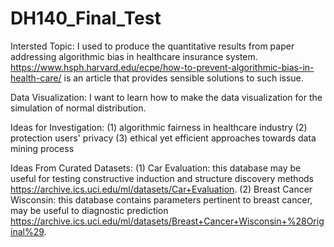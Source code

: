 # DH140_Final_Test

Intersted Topic:
I used to produce the quantitative results from paper addressing algorithmic bias in healthcare insurance system. https://www.hsph.harvard.edu/ecpe/how-to-prevent-algorithmic-bias-in-health-care/ is an article that provides sensible solutions to such issue.

Data Visualization:
I want to learn how to make the data visualization for the simulation of normal distribution.

Ideas for Investigation:
(1) algorithmic fairness in healthcare industry
(2) protection users' privacy
(3) ethical yet efficient approaches towards data mining process

Ideas From Curated Datasets:
(1) Car Evaluation: this database may be useful for testing constructive induction and structure discovery methods https://archive.ics.uci.edu/ml/datasets/Car+Evaluation.
(2) Breast Cancer Wisconsin: this database contains parameters pertinent to breast cancer, may be useful to diagnostic prediction https://archive.ics.uci.edu/ml/datasets/Breast+Cancer+Wisconsin+%28Original%29.

